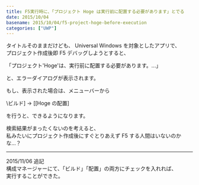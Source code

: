 ```yaml
---
title: F5実行時に、「プロジェクト Hoge は実行前に配置する必要があります」とでる
date: 2015/10/04
basename: 2015/10/04/f5-project-hoge-before-execution
categories: ["UWP"]
---
```


タイトルそのままだけども、 Universal Windows を対象としたアプリで、  
プロジェクト作成後即 F5 デバッグしようとすると、

「プロジェクト'Hoge'は、実行前に配置する必要があります。...」

と、エラーダイアログが表示されます。

もし、表示された場合は、メニューバーから

\ビルド\] -> \[[Hoge の配置\]

を行うと、できるようになります。

検索結果がまったくないのを考えると、  
私みたいにプロジェクト作成後にすぐとりあえず F5 する人間はいないのかな...？

---

2015/11/06 追記  
構成マネージャーにて、「ビルド」「配置」の両方にチェックを入れれば、  
実行することができた。
